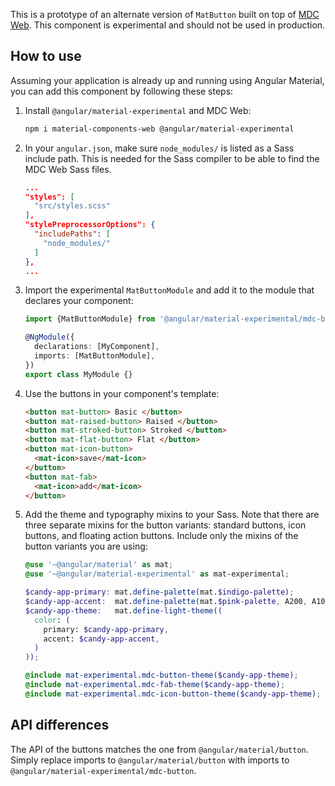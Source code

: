 This is a prototype of an alternate version of `MatButton` built on top of
[MDC Web](https://github.com/material-components/material-components-web). This component is
experimental and should not be used in production.

## How to use
Assuming your application is already up and running using Angular Material, you can add this
component by following these steps:

1. Install `@angular/material-experimental` and MDC Web:

   ```bash
   npm i material-components-web @angular/material-experimental
   ```

2. In your `angular.json`, make sure `node_modules/` is listed as a Sass include path. This is
   needed for the Sass compiler to be able to find the MDC Web Sass files.

   ```json
   ...
   "styles": [
     "src/styles.scss"
   ],
   "stylePreprocessorOptions": {
     "includePaths": [
       "node_modules/"
     ]
   },
   ...
   ```

3. Import the experimental `MatButtonModule` and add it to the module that declares your component:

   ```ts
   import {MatButtonModule} from '@angular/material-experimental/mdc-button';

   @NgModule({
     declarations: [MyComponent],
     imports: [MatButtonModule],
   })
   export class MyModule {}
   ```

4. Use the buttons in your component's template:

   ```html
   <button mat-button> Basic </button>
   <button mat-raised-button> Raised </button>
   <button mat-stroked-button> Stroked </button>
   <button mat-flat-button> Flat </button>
   <button mat-icon-button>
     <mat-icon>save</mat-icon>
   </button>
   <button mat-fab>
     <mat-icon>add</mat-icon>
   </button>
   ```

5. Add the theme and typography mixins to your Sass. Note that there are three separate mixins for
the button variants: standard buttons, icon buttons, and floating action buttons. Include only the mixins of the
button variants you are using:

   ```scss
   @use '~@angular/material' as mat;
   @use '~@angular/material-experimental' as mat-experimental;

   $candy-app-primary: mat.define-palette(mat.$indigo-palette);
   $candy-app-accent:  mat.define-palette(mat.$pink-palette, A200, A100, A400);
   $candy-app-theme:   mat.define-light-theme((
     color: (
       primary: $candy-app-primary,
       accent: $candy-app-accent,
     )
   ));

   @include mat-experimental.mdc-button-theme($candy-app-theme);
   @include mat-experimental.mdc-fab-theme($candy-app-theme);
   @include mat-experimental.mdc-icon-button-theme($candy-app-theme);
   ```

## API differences

The API of the buttons matches the one from `@angular/material/button`. Simply replace imports to
`@angular/material/button` with imports to `@angular/material-experimental/mdc-button`.
